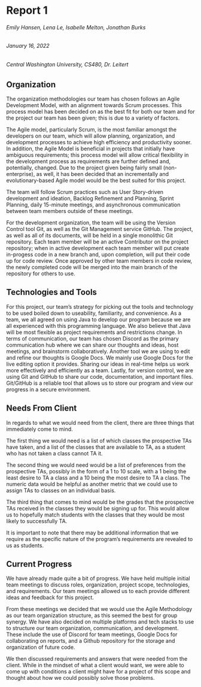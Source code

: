 # Report 1

###### Emily Hansen, Lena Le, Isabelle Melton, Jonathan Burks

###### January 16, 2022

###### Central Washington University, CS480, Dr. Leitert

## Organization

The organization methodologies our team has chosen follows an Agile Development Model, with an
alignment towards Scrum processes. This process model has been decided on as the best fit for both
our team and for the project our team has been given; this is due to a variety of factors.

The Agile model, particularly Scrum, is the most familiar amongst the developers on our team, which
will allow planning, organization, and development processes to achieve high efficiency and
productivity sooner. In addition, the Agile Model is beneficial in projects that initially have
ambiguous requirements; this process model will allow critical flexibility in the development
process as requirements are further defined and, potentially, changed. Due to the project given
being fairly small (non-enterprise), as well, it has been decided that an incrementally and
evolutionary-based Agile model would be the best suited for this project.

The team will follow Scrum practices such as User Story-driven development and ideation, Backlog
Refinement and Planning, Sprint Planning, daily 15-minute meetings, and asynchronous communication
between team members outside of these meetings.

For the development organization, the team will be using the Version Control tool Git, as well as
the Git Management service GitHub. The project, as well as all of its documents, will be held in a
single monolithic Git repository. Each team member will be an active Contributor on the project
repository; when in active development each team member will put create in-progess code in a new
branch and, upon completion, will put their code up for code review. Once approved by other team
members in code review, the newly completed code will be merged into the main branch of the
repository for others to use.

## Technologies and Tools

For this project, our team’s strategy for picking out the tools and technology to be used boiled
down to useability, familiarity, and convenience. As a team, we all agreed on using Java to develop
our program because we are all experienced with this programming language. We also believe that Java
will be most flexible as project requirements and restrictions change. In terms of communication,
our team has chosen Discord as the primary communication hub where we can share our thoughts and
ideas, host meetings, and brainstorm collaboratively. Another tool we are using to edit and refine
our thoughts is Google Docs. We mainly use Google Docs for the live editing option it provides.
Sharing our ideas in real-time helps us work more effectively and efficiently as a team. Lastly, for
version control, we are using Git and GitHub to share our code, documentation, and important files.
Git/GitHub is a reliable tool that allows us to store our program and view our progress in a secure
environment.

## Needs From Client

In regards to what we would need from the client, there are three things that immediately come to
mind.

The first thing we would need is a list of which classes the prospective TAs have taken, and a list
of the classes that are available to TA, as a student who has not taken a class cannot TA it.

The second thing we would need would be a list of preferences from the prospective TAs, possibly in
the form of a 1 to 10 scale, with a 1 being the least desire to TA a class and a 10 being the most
desire to TA a class. The numeric data would be helpful as another metric that we could use to
assign TAs to classes on an individual basis.

The third thing that comes to mind would be the grades that the prospective TAs received in the
classes they would be signing up for. This would allow us to hopefully match students with the
classes that they would be most likely to successfully TA.

It is important to note that there may be additional information that we require as the specific
nature of the program’s requirements are revealed to us as students.

## Current Progress

We have already made quite a bit of progress. We have held multiple initial team meetings to discuss roles, organization, project scope, technologies, and requirements. Our team meetings allowed us to each provide different ideas and feedback for this project.

From these meetings we decided that we would use the Agile Methodology as our team organization structure, as this seemed the best for group synergy. We have also decided on multiple platforms and tech stacks to use to structure our team organization, communication, and development. These include the use of Discord for team meetings, Google Docs for collaborating on reports, and a Github repository for the storage and organization of future code. 

We then discussed requirements and answers that were needed from the client. While in the mindset of what a client would want, we were able to come up with conditions a client might have for a project of this scope and thought about how we could possibly solve those problems.

